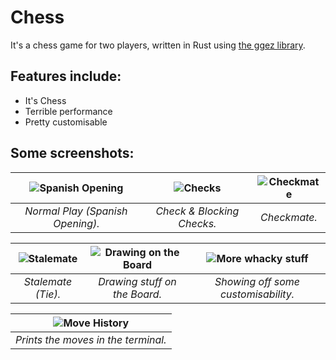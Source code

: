 # Chess

It's a chess game for two players, written in Rust using [the ggez library](https://github.com/ggez/ggez).  

## Features include:
- It's Chess
- Terrible performance
- Pretty customisable

## Some screenshots:  

| ![Spanish Opening](https://i.imgur.com/DLBDi2P.png) | ![Checks](https://i.imgur.com/bx4Jfjm.png) | ![Checkmate](https://i.imgur.com/myWWmKZ.png) |
|:---:|:---:|:---:|
| *Normal Play (Spanish Opening).* | *Check & Blocking Checks.* | *Checkmate.* |

| ![Stalemate](https://i.imgur.com/9PxX3jb.png) | ![Drawing on the Board](https://i.imgur.com/MuntksB.png) | ![More whacky stuff](https://i.imgur.com/hy4F2yt.png) |
|:---:|:---:|:---:|
| *Stalemate (Tie).* | *Drawing stuff on the Board.* | *Showing off some customisability.* |

| ![Move History](https://i.imgur.com/WFvyxF9.png) |
|:---:|
| *Prints the moves in the terminal.* |
